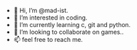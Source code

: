 - 👋 Hi, I’m @mad-ist.
- 👀 I’m interested in coding.
- 🌱 I’m currently learning c, git and python.
- 💞️ I’m looking to collaborate on games..
- 📫 feel free to reach me.

<!---
mad-ist/mad-ist is a ✨ special ✨ repository because its `README.md` (this file) appears on your GitHub profile.
You can click the Preview link to take a look at your changes.
--->
